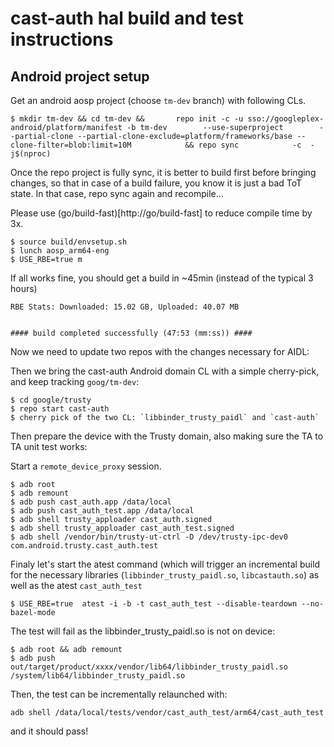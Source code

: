 # cast-auth hal build and test instructions

## Android project setup

Get an android aosp project (choose `tm-dev` branch) with following CLs.

```
$ mkdir tm-dev && cd tm-dev &&       repo init -c -u sso://googleplex-android/platform/manifest -b tm-dev        --use-superproject        --partial-clone --partial-clone-exclude=platform/frameworks/base --clone-filter=blob:limit=10M            && repo sync            -c  -j$(nproc)
```

Once the repo project is fully sync, it is better to build first before bringing changes,
so that in case of a build failure, you know it is just a bad ToT state.
In that case, repo sync again and recompile...

Please use (go/build-fast)[http://go/build-fast] to reduce compile time by 3x.

```
$ source build/envsetup.sh
$ lunch aosp_arm64-eng
$ USE_RBE=true m
```

If all works fine, you should get a build in ~45min (instead of the typical 3 hours)

```
RBE Stats: Downloaded: 15.02 GB, Uploaded: 40.07 MB


#### build completed successfully (47:53 (mm:ss)) ####
```

Now we need to update two repos with the changes necessary for AIDL:

Then we bring the cast-auth Android domain CL with a simple cherry-pick, and keep tracking `goog/tm-dev`:

```
$ cd google/trusty
$ repo start cast-auth
$ cherry pick of the two CL: `libbinder_trusty_paidl` and `cast-auth`
```

Then prepare the device with the Trusty domain,
also making sure the TA to TA unit test works:

Start a `remote_device_proxy` session.

```
$ adb root
$ adb remount
$ adb push cast_auth.app /data/local
$ adb push cast_auth_test.app /data/local
$ adb shell trusty_apploader cast_auth.signed
$ adb shell trusty_apploader cast_auth_test.signed
$ adb shell /vendor/bin/trusty-ut-ctrl -D /dev/trusty-ipc-dev0 com.android.trusty.cast_auth.test
```

Finaly let's start the atest command (which will trigger an incremental build
for the necessary libraries (`libbinder_trusty_paidl.so`, `libcastauth.so`)
as well as the atest `cast_auth_test`

```
$ USE_RBE=true  atest -i -b -t cast_auth_test --disable-teardown --no-bazel-mode
```

The test will fail as the libbinder_trusty_paidl.so is not on device:

```
$ adb root && adb remount
$ adb push out/target/product/xxxx/vendor/lib64/libbinder_trusty_paidl.so /system/lib64/libbinder_trusty_paidl.so
```

Then, the test can be incrementally relaunched with:

```
adb shell /data/local/tests/vendor/cast_auth_test/arm64/cast_auth_test
```

and it should pass!

